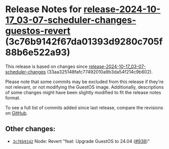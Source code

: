 Release Notes for [**release\-2024\-10\-17\_03\-07\-scheduler\-changes\-guestos\-revert**](https://github.com/dfinity/ic/tree/release-2024-10-17_03-07-scheduler-changes-guestos-revert) (3c76b9142f67da01393d9280c705f88b6e522a93\)
====================================================================================================================================================================================================================================

This release is based on changes since [release\-2024\-10\-17\_03\-07\-scheduler\-changes](https://dashboard.internetcomputer.org/release/33aa325148fafc77492010a9b3da54f214c9b602) (33aa325148fafc77492010a9b3da54f214c9b602\).

Please note that some commits may be excluded from this release if they're not relevant, or not modifying the GuestOS image. Additionally, descriptions of some changes might have been slightly modified to fit the release notes format.

To see a full list of commits added since last release, compare the revisions on [GitHub](https://github.com/dfinity/ic/compare/release-2024-10-17_03-07-scheduler-changes...release-2024-10-17_03-07-scheduler-changes-guestos-revert).

Other changes:
--------------

* [`3c76b9142`](https://github.com/dfinity/ic/commit/3c76b9142) Node: Revert "feat: Upgrade GuestOS to 24\.04 ([\#938](https://github.com/dfinity/ic/pull/938))"
